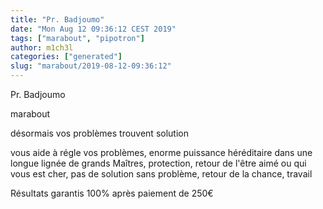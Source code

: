 ```yaml
---
title: "Pr. Badjoumo"
date: "Mon Aug 12 09:36:12 CEST 2019"
tags: ["marabout", "pipotron"]
author: m1ch3l
categories: ["generated"]
slug: "marabout/2019-08-12-09:36:12"
---
```


Pr. Badjoumo

marabout

désormais vos problèmes trouvent solution

vous aide à régle vos problèmes, enorme puissance héréditaire dans une longue lignée de grands Maîtres, protection, retour de l'être aimé ou qui vous est cher, pas de solution sans problème, retour de la chance, travail

Résultats garantis 100% après paiement de 250€
